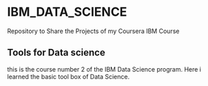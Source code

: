 # IBM_DATA_SCIENCE
Repository to Share the Projects of my Coursera IBM Course
## Tools for Data science
this is the course number 2 of the IBM Data Science program. Here i learned the basic tool box of Data Science.
